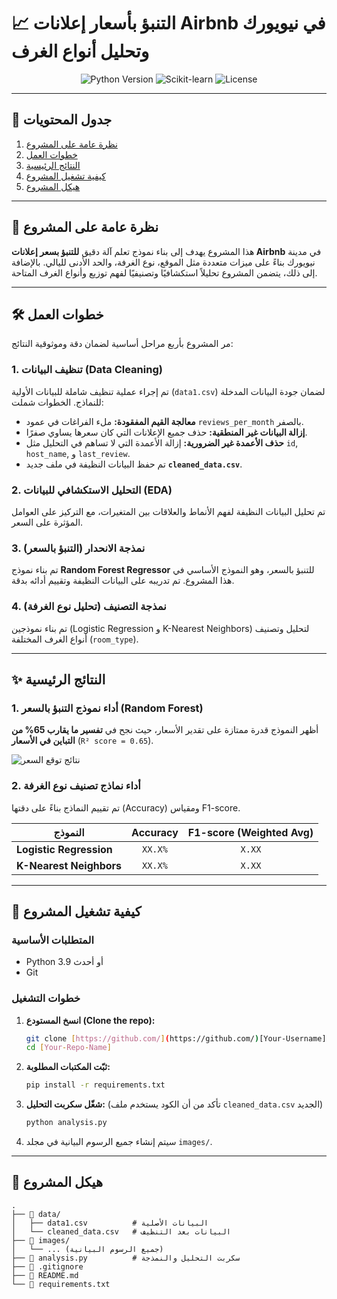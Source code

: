 # 📈 التنبؤ بأسعار إعلانات Airbnb في نيويورك وتحليل أنواع الغرف

<p align="center">
  <img src="https://img.shields.io/badge/Python-3.9%2B-blue.svg" alt="Python Version">
  <img src="https://img.shields.io/badge/Framework-Scikit--learn-orange.svg" alt="Scikit-learn">
  <img src="https://img.shields.io/badge/License-MIT-green.svg" alt="License">
</p>

---

## 📖 جدول المحتويات
1. [نظرة عامة على المشروع](#-نظرة-عامة-على-المشروع)
2. [خطوات العمل](#-خطوات-العمل)
3. [النتائج الرئيسية](#-النتائج-الرئيسية)
4. [كيفية تشغيل المشروع](#-كيفية-تشغيل-المشروع)
5. [هيكل المشروع](#-هيكل-المشروع)

---

## 🎯 نظرة عامة على المشروع
هذا المشروع يهدف إلى بناء نموذج تعلم آلة دقيق **للتنبؤ بسعر إعلانات Airbnb** في مدينة نيويورك بناءً على ميزات متعددة مثل الموقع، نوع الغرفة، والحد الأدنى لليالي. بالإضافة إلى ذلك، يتضمن المشروع تحليلاً استكشافيًا وتصنيفيًا لفهم توزيع وأنواع الغرف المتاحة.

---

## 🛠️ خطوات العمل
مر المشروع بأربع مراحل أساسية لضمان دقة وموثوقية النتائج:

### 1. تنظيف البيانات (Data Cleaning)
تم إجراء عملية تنظيف شاملة للبيانات الأولية (`data1.csv`) لضمان جودة البيانات المدخلة للنماذج. الخطوات شملت:
- **معالجة القيم المفقودة:** ملء الفراغات في عمود `reviews_per_month` بالصفر.
- **إزالة البيانات غير المنطقية:** حذف جميع الإعلانات التي كان سعرها يساوي صفرًا.
- **حذف الأعمدة غير الضرورية:** إزالة الأعمدة التي لا تساهم في التحليل مثل `id`, `host_name`, و `last_review`.
- تم حفظ البيانات النظيفة في ملف جديد **`cleaned_data.csv`**.

### 2. التحليل الاستكشافي للبيانات (EDA)
تم تحليل البيانات النظيفة لفهم الأنماط والعلاقات بين المتغيرات، مع التركيز على العوامل المؤثرة على السعر.

### 3. نمذجة الانحدار (التنبؤ بالسعر)
تم بناء نموذج **Random Forest Regressor** للتنبؤ بالسعر، وهو النموذج الأساسي في هذا المشروع. تم تدريبه على البيانات النظيفة وتقييم أدائه بدقة.

### 4. نمذجة التصنيف (تحليل نوع الغرفة)
تم بناء نموذجين (Logistic Regression و K-Nearest Neighbors) لتحليل وتصنيف أنواع الغرف المختلفة (`room_type`).

---

## ✨ النتائج الرئيسية

### 1. أداء نموذج التنبؤ بالسعر (Random Forest)
أظهر النموذج قدرة ممتازة على تقدير الأسعار، حيث نجح في **تفسير ما يقارب 65% من التباين في الأسعار** (`R² score = 0.65`).

![نتائج توقع السعر](images/price_prediction_results.png)

### 2. أداء نماذج تصنيف نوع الغرفة
تم تقييم النماذج بناءً على دقتها (Accuracy) ومقياس F1-score.

| النموذج                 | Accuracy | F1-score (Weighted Avg) |
| ------------------------ | :------: | :---------------------: |
| **Logistic Regression** |  `XX.X%` |         `X.XX`          |
| **K-Nearest Neighbors** |  `XX.X%` |         `X.XX`          |

---

## 🚀 كيفية تشغيل المشروع

### المتطلبات الأساسية
* Python 3.9 أو أحدث
* Git

### خطوات التشغيل
1.  **انسخ المستودع (Clone the repo):**
    ```bash
    git clone [https://github.com/](https://github.com/)[Your-Username]/[Your-Repo-Name].git
    cd [Your-Repo-Name]
    ```

2.  **ثبّت المكتبات المطلوبة:**
    ```bash
    pip install -r requirements.txt
    ```

3.  **شغّل سكربت التحليل:**
    (تأكد من أن الكود يستخدم ملف `cleaned_data.csv` الجديد)
    ```bash
    python analysis.py
    ```
4. سيتم إنشاء جميع الرسوم البيانية في مجلد `images/`.

---

## 📂 هيكل المشروع
```
.
├── 📂 data/
│   ├── data1.csv          # البيانات الأصلية
│   └── cleaned_data.csv   # البيانات بعد التنظيف
├── 📂 images/
│   └── ... (جميع الرسوم البيانية)
├── 📜 analysis.py          # سكربت التحليل والنمذجة
├── 📜 .gitignore
├── 📜 README.md
└── 📜 requirements.txt
```
